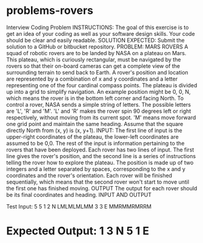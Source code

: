 # problems-rovers
Interview Coding Problem
INSTRUCTIONS:
The goal of this exercise is to get an idea of your coding as well as your software
design skills. Your code should be clear and easily readable.
SOLUTION EXPECTED:
Submit the solution to a GitHub or bitbucket repository.
PROBLEM: MARS ROVERS
A squad of robotic rovers are to be landed by NASA on a plateau on Mars. This plateau,
which is curiously rectangular, must be navigated by the rovers so that their on-board
cameras can get a complete view of the surrounding terrain to send back to Earth.
A rover's position and location are represented by a combination of x and y coordinates
and a letter representing one of the four cardinal compass points. The plateau is divided
up into a grid to simplify navigation. An example position might be 0, 0, N, which
means the rover is in the bottom left corner and facing North.
To control a rover, NASA sends a simple string of letters. The possible letters are 'L', 'R'
and 'M'. 'L' and 'R' makes the rover spin 90 degrees left or right respectively, without
moving from its current spot. 'M' means move forward one grid point and maintain the
same heading.
Assume that the square directly North from (x, y) is (x, y+1).
INPUT:
The first line of input is the upper-right coordinates of the plateau, the lower-left
coordinates are assumed to be 0,0.
The rest of the input is information pertaining to the rovers that have been deployed.
Each rover has two lines of input. The first line gives the rover's position, and the
second line is a series of instructions telling the rover how to explore the plateau.
The position is made up of two integers and a letter separated by spaces,
corresponding to the x and y coordinates and the rover's orientation.
Each rover will be finished sequentially, which means that the second rover won't start
to move until the first one has finished moving.
OUTPUT
The output for each rover should be its final coordinates and heading.
INPUT AND OUTPUT

Test Input:
5 5
1 2 N
LMLMLMLMM
3 3 E
MMRMMRMRRM

Expected Output:
1 3 N
5 1 E
==========